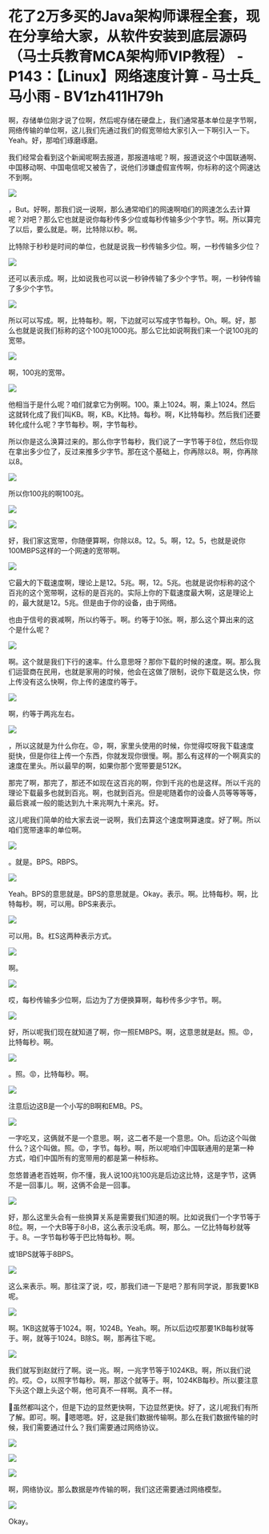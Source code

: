 # 花了2万多买的Java架构师课程全套，现在分享给大家，从软件安装到底层源码（马士兵教育MCA架构师VIP教程） - P143：【Linux】网络速度计算 - 马士兵_马小雨 - BV1zh411H79h

啊，存储单位刚才说了位啊，然后呢存储在硬盘上，我们通常基本单位是字节啊，网络传输的单位啊，这儿我们先通过我们的假宽带给大家引入一下啊引入一下。Yeah。好，那咱们琢磨琢磨。

我们经常会看到这个新闻呢啊去报道，那报道啥呢？啊，报道说这个中国联通啊、中国移动啊、中国电信呢又被告了，说他们涉嫌虚假宣传啊，你标称的这个网速达不到啊。



![](img/82fa22e47a2181b44a555dd73139102a_1.png)

，But。好啊，那我们说一说啊，那么通常咱们的网速啊咱们的网速怎么去计算呢？对吧？那么它也就是说你每秒传多少位或每秒传输多少个字节。啊。所以算完了以后，要么就是。啊，比特除以秒。啊。

比特除于秒秒是时间的单位，也就是说我一秒传输多少位。啊，一秒传输多少位？

![](img/82fa22e47a2181b44a555dd73139102a_3.png)

还可以表示成。啊，比如说我也可以说一秒钟传输了多少个字节。啊，一秒钟传输了多少个字节。

![](img/82fa22e47a2181b44a555dd73139102a_5.png)

所以可以写成。啊，比特每秒。啊，下边就可以写成字节每秒。Oh。啊。好，那么也就是说我们标称的这个100兆1000兆。那么它比如说啊我们来一个说100兆的宽带。



![](img/82fa22e47a2181b44a555dd73139102a_7.png)

啊，100兆的宽带。

![](img/82fa22e47a2181b44a555dd73139102a_9.png)

他相当于是什么呢？咱们就拿它为例啊。100。乘上1024。啊，乘上1024。然后这就转化成了我们叫KB。啊，KB。K比特。每秒。啊，K比特每秒。然后我们还要转化成什么呢？字节每秒。啊，字节每秒。

所以你是这么涣算过来的。那么你字节每秒，我们说了一字节等于8位，然后你现在拿出多少位了，反过来推多少字节。那在这个基础上，你再除以8。啊，你再除以8。



![](img/82fa22e47a2181b44a555dd73139102a_11.png)

所以你100兆的啊100兆。

![](img/82fa22e47a2181b44a555dd73139102a_13.png)

![](img/82fa22e47a2181b44a555dd73139102a_14.png)

好，我们家这宽带，你随便算啊，你除以8。12。5。啊，12。5，也就是说你100MBPS这样的一个网速的宽带啊。



![](img/82fa22e47a2181b44a555dd73139102a_16.png)

它最大的下载速度啊，理论上是12。5兆。啊，12。5兆。也就是说你标称的这个百兆的这个宽带啊，这标的是百兆的。实际上你的下载速度最大啊，这是理论上的，最大就是12。5兆。但是由于你的设备，由于网络。

也由于信号的衰减啊，所以约等于。啊。约等于10张。啊，那么这个算出来的这个是什么呢？

![](img/82fa22e47a2181b44a555dd73139102a_18.png)

啊。这个就是我们下行的速率。什么意思呀？那你下载的时候的速度。啊。那么我们运营商在民用，也就是家用的时候，他会在这做了限制，说你下载是这么快，你上传没有这么快啊，你上传的速度约等于。



![](img/82fa22e47a2181b44a555dd73139102a_20.png)

啊，约等于两兆左右。

![](img/82fa22e47a2181b44a555dd73139102a_22.png)

，所以这就是为什么你在。😡，啊，家里头使用的时候，你觉得哎呀我下载速度挺快，但是你往上传一个东西，你就发现你很慢。啊。那么有这样的一个啊真实的速度在里头。所以最早的啊，如果你那个宽带要是512K。

那完了啊，那完了，那还不如现在这百兆的啊，你到千兆的也是这样。所以千兆的理论下载最多也就到百兆。啊，也就到百兆。但是呢随着你的设备人员等等等等，最后衰减一般的能达到九十来兆啊九十来兆。好。

这儿呢我们简单的给大家去说一说啊，我们去算这个速度啊算速度。好了啊。所以咱们宽带速率的单位啊。

![](img/82fa22e47a2181b44a555dd73139102a_24.png)

。就是。BPS。RBPS。

![](img/82fa22e47a2181b44a555dd73139102a_26.png)

Yeah。BPS的意思就是。BPS的意思就是。Okay。表示。啊。比特每秒。啊，比特每秒。啊，可以用。BPS来表示。



![](img/82fa22e47a2181b44a555dd73139102a_28.png)

可以用。B。杠S这两种表示方式。

![](img/82fa22e47a2181b44a555dd73139102a_30.png)

啊。

![](img/82fa22e47a2181b44a555dd73139102a_32.png)

哎，每秒传输多少位啊，后边为了方便换算啊，每秒传多少字节。啊。

![](img/82fa22e47a2181b44a555dd73139102a_34.png)

好，所以呢我们现在就知道了啊，你一照EMBPS。啊，这意思就是赵。照。😡，比特每秒。啊。

![](img/82fa22e47a2181b44a555dd73139102a_36.png)

。照。😡，比特每秒。啊。

![](img/82fa22e47a2181b44a555dd73139102a_38.png)

注意后边这B是一个小写的B啊和EMB。PS。

![](img/82fa22e47a2181b44a555dd73139102a_40.png)

一字吃叉，这俩就不是一个意思。啊，这二者不是一个意思。Oh。后边这个叫做什么？这个叫做。照。😡，字节。每秒。啊，所以呢咱们中国联通用的是第一种方式，咱们中国所有的宽带用的都是第一种标称。

忽悠普通老百姓啊，你不懂，我人说100兆100兆是后边这比特，这是字节，这俩不是一回事儿。啊，这俩不会是一回事。



![](img/82fa22e47a2181b44a555dd73139102a_42.png)

好，那么这里头会有一些换算关系是需要我们知道的啊。比如说我们一个字节等于8位。啊，一个大B等于8小B，这么表示没毛病。啊，那么。一亿比特每秒就等于。8。一字节每秒等于巴比特每秒。啊。

或1BPS就等于8BPS。

![](img/82fa22e47a2181b44a555dd73139102a_44.png)

这么来表示。啊。那往深了说，哎，那我们进一下是吧？那有同学说，那我要1KB呢。

![](img/82fa22e47a2181b44a555dd73139102a_46.png)

啊。1KB这就等于1024。啊，1024B。Yeah。啊。所以后边哎那要1KB每秒就等于。啊，就等于1024。B除S。啊，那再往下呢。



![](img/82fa22e47a2181b44a555dd73139102a_48.png)

我们就写到赵就行了啊。说一兆。啊，一兆字节等于1024KB。啊，所以我们说的。哎。😊，以照字节每秒。啊，那这个就等于。啊，1024KB每秒。所以要注意下头这个跟上头这个啊，他可真不一样啊。真不一样。

🤧虽然都叫这个，但是下边的显然更快啊，下边显然更快。好了，这儿呢我们有所了解。即可。啊。🤧嗯嗯嗯。好，这是我们数据传输啊。那么在我们数据传输的时候，我们需要通过什么？我们需要通过网络协议。



![](img/82fa22e47a2181b44a555dd73139102a_50.png)

![](img/82fa22e47a2181b44a555dd73139102a_51.png)

![](img/82fa22e47a2181b44a555dd73139102a_52.png)

啊，网络协议。那么数据是咋传输的啊，我们这还需要通过网络模型。

![](img/82fa22e47a2181b44a555dd73139102a_54.png)

Okay。